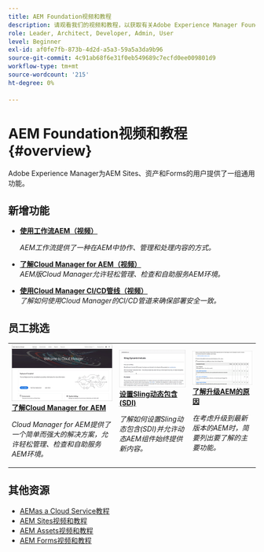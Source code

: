 ```yaml
---
title: AEM Foundation视频和教程
description: 请观看我们的视频和教程，以获取有关Adobe Experience Manager Foundation的帮助。
role: Leader, Architect, Developer, Admin, User
level: Beginner
exl-id: af0fe7fb-873b-4d2d-a5a3-59a5a3da9b96
source-git-commit: 4c91ab68f6e31f0eb549689c7ecfd0ee009801d9
workflow-type: tm+mt
source-wordcount: '215'
ht-degree: 0%

---
```


# AEM Foundation视频和教程 {#overview}

Adobe Experience Manager为AEM Sites、资产和Forms的用户提供了一组通用功能。

<div id="whats-new-section">

## 新增功能

* **[使用工作流AEM（视频）](./workflow/use-workflow.md)**

   *AEM工作流提供了一种在AEM中协作、管理和处理内容的方式。*

* **[了解Cloud Manager for AEM（视频）](./cloud-manager/understand-cloud-manager-for-aem.md)**\
   *AEM版Cloud Manager允许轻松管理、检查和自助服务AEM环境。*

* **[使用Cloud Manager CI/CD管线（视频）](./cloud-manager/use-the-cicd-pipeline-in-cloud-manager-for-aem.md)**\
   *了解如何使用Cloud Manager的CI/CD管道来确保部署安全一致。*

</div>

<div id="recs-overview-body-1"></div>
<div id="recs-overview-body-2"></div>
<div id="recs-overview-body-3"></div>
<div id="recs-overview-body-4"></div>
<div id="recs-overview-body-5"></div>
<div id="recs-overview-body-6"></div>

<div id="staff-picks-section">

## 员工挑选

<table>
<tr>
  <td>
    <a href="./cloud-manager/understand-cloud-manager-for-aem.md">
    <img alt="了解Cloud Manager for AEM" src="./cloud-manager/assets/understand-cloud-manager-for-aem/thumbnail.png" />
    </a>
    <div>
     <a href="./cloud-manager/understand-cloud-manager-for-aem.md">
    <strong>了解Cloud Manager for AEM</strong>
    </a>
    </div>
    <p>
    <em>Cloud Manager for AEM提供了一个简单而强大的解决方案，允许轻松管理、检查和自助服务AEM环境。</em>
    <p>
  </td>
   <td>
    <a href="./development/set-up-sling-dynamic-include.md">
    <img alt="设置Sling动态包含(SDI)" src="./development/assets/set-up-sling-dynamic-include/thumbnail.png" />
    </a>
     <div>
     <a href="./development/set-up-sling-dynamic-include.md">
    <strong>设置Sling动态包含(SDI)</strong>
    </a>
    </div>
    <p>
    <em>了解如何设置Sling动态包含(SDI)并允许动态AEM组件始终提供新内容。</em>
    <p>
  </td>
  <td>
    <a href="./administration/understand-reasons-to-upgrade.md">
    <img alt="了解升级AEM的原因" src="./administration/assets/understand-reasons-to-upgrade/thumbnail.png" />
    </a>
    <div>
    <a href="./administration/understand-reasons-to-upgrade.md">
    <strong>了解升级AEM的原因</strong>
    </a>
    </div>
    <p>
    <em>在考虑升级到最新版本的AEM时，简要列出要了解的主要功能。</em>
    </p>
  </td>
</tr>
</table>

</div>

## 其他资源

* [AEMas a Cloud Service教程](/help/cloud-service/overview.md)
* [AEM Sites视频和教程](/help/sites/overview.md)
* [AEM Assets视频和教程](/help/assets/overview.md)
* [AEM Forms视频和教程](/help/forms/overview.md)
